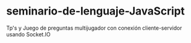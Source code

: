 # seminario-de-lenguaje-JavaScript
Tp's y Juego de preguntas multijugador con conexión cliente-servidor usando Socket.IO 
